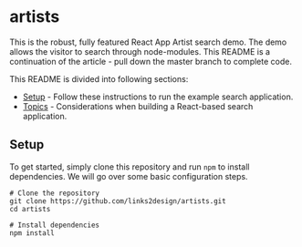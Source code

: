 # artists

This is the robust, fully featured React App Artist search demo. The demo allows the visitor to search through node-modules. This README is a continuation of the article - pull down the master branch to complete code.

This README is divided into following sections:

- [Setup](#setup) - Follow these instructions to run the example search application.
- [Topics](#topics) - Considerations when building a React-based search application.

## Setup

To get started, simply clone this repository and run `npm` to install dependencies. We will go over some basic configuration steps.

```
# Clone the repository
git clone https://github.com/links2design/artists.git
cd artists

# Install dependencies
npm install
```
